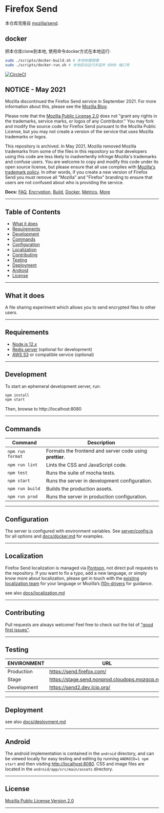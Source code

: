 # Firefox Send

本仓库克隆自 [mozilla/send](https://github.com/mozilla/send).

## docker

把本仓库clone到本地, 使用命令docker方式在本地运行:
```bash
sudo ./scripts/docker-build.sh # 本地构建镜像
sudo ./scripts/docker-run.sh # 本地启动运行并监听 8090 端口号
```



[![CircleCI](https://img.shields.io/circleci/project/github/mozilla/send.svg)](https://circleci.com/gh/mozilla/send)

## NOTICE - May 2021

Mozilla discontinued the Firefox Send service in September 2021. For more information about this, please see the [Mozilla Blog](https://blog.mozilla.org/blog/2020/09/17/update-on-firefox-send-and-firefox-notes/).

Please note that the [Mozilla Public License 2.0](https://www.mozilla.org/en-US/MPL/2.0/) does not "grant any rights in the trademarks, service marks, or logos of any Contributor." You may fork and modify the source code for Firefox Send pursuant to the Mozilla Public License, but you may not create a version of the service that uses Mozilla trademarks or logos.

This repository is archived. In May 2021, Mozilla removed Mozilla trademarks from some of the files in this repository so that developers using this code are less likely to inadvertently infringe Mozilla's trademarks and confuse users. You are welcome to copy and modify this code under its open source license, but please ensure that all use complies with [Mozilla's trademark policy](https://www.mozilla.org/en-US/foundation/trademarks/policy/). In other words, if you create a new version of Firefox Send you must remove all "Mozilla" and "Firefox" branding to ensure that users are not confused about who is providing the service.

**Docs:** [FAQ](docs/faq.md), [Encryption](docs/encryption.md), [Build](docs/build.md), [Docker](docs/docker.md), [Metrics](docs/metrics.md), [More](docs/)

---

## Table of Contents

* [What it does](#what-it-does)
* [Requirements](#requirements)
* [Development](#development)
* [Commands](#commands)
* [Configuration](#configuration)
* [Localization](#localization)
* [Contributing](#contributing)
* [Testing](#testing)
* [Deployment](#deployment)
* [Android](#android)
* [License](#license)

---

## What it does

A file sharing experiment which allows you to send encrypted files to other users.

---

## Requirements

- [Node.js 12.x](https://nodejs.org/)
- [Redis server](https://redis.io/) (optional for development)
- [AWS S3](https://aws.amazon.com/s3/) or compatible service (optional)

---

## Development

To start an ephemeral development server, run:

```sh
npm install
npm start
```

Then, browse to http://localhost:8080

---

## Commands

| Command          | Description |
|------------------|-------------|
| `npm run format` | Formats the frontend and server code using **prettier**.
| `npm run lint`   | Lints the CSS and JavaScript code.
| `npm test`       | Runs the suite of mocha tests.
| `npm start`      | Runs the server in development configuration.
| `npm run build`  | Builds the production assets.
| `npm run prod`   | Runs the server in production configuration.

---

## Configuration

The server is configured with environment variables. See [server/config.js](server/config.js) for all options and [docs/docker.md](docs/docker.md) for examples.

---

## Localization

Firefox Send localization is managed via [Pontoon](https://pontoon.mozilla.org/projects/test-pilot-firefox-send/), not direct pull requests to the repository. If you want to fix a typo, add a new language, or simply know more about localization, please get in touch with the [existing localization team](https://pontoon.mozilla.org/teams/) for your language or Mozilla’s [l10n-drivers](https://wiki.mozilla.org/L10n:Mozilla_Team#Mozilla_Corporation) for guidance.

see also [docs/localization.md](docs/localization.md)

---

## Contributing

Pull requests are always welcome! Feel free to check out the list of ["good first issues"](https://github.com/mozilla/send/issues?q=is%3Aopen+is%3Aissue+label%3A%22good+first+issue%22).

---

## Testing

| ENVIRONMENT | URL
|-------------|-----
| Production  | <https://send.firefox.com/>
| Stage       | <https://stage.send.nonprod.cloudops.mozgcp.net/>
| Development | <https://send2.dev.lcip.org/>

---

## Deployment

see also [docs/deployment.md](docs/deployment.md)

---

## Android

The android implementation is contained in the `android` directory, and can be viewed locally for easy testing and editing by running `ANDROID=1 npm start` and then visiting <http://localhost:8080>. CSS and image files are located in the `android/app/src/main/assets` directory.

---

## License

[Mozilla Public License Version 2.0](LICENSE)

---
